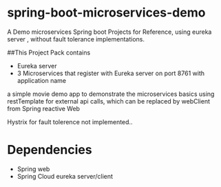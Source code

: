 # spring-boot-microservices-demo
A Demo microservices Spring boot Projects for Reference, using eureka server , without fault tolerance implementations.

##This Project Pack contains
* Eureka server
* 3 Microservices that register with Eureka server on port 8761 with application name

a simple movie demo app to demonstrate the microservices basics using restTemplate for external api calls, which can be replaced by webClient from Spring reactive Web

Hystrix for fault tolerence not implemented..

# Dependencies

* Spring web
* Spring Cloud eureka server/client

